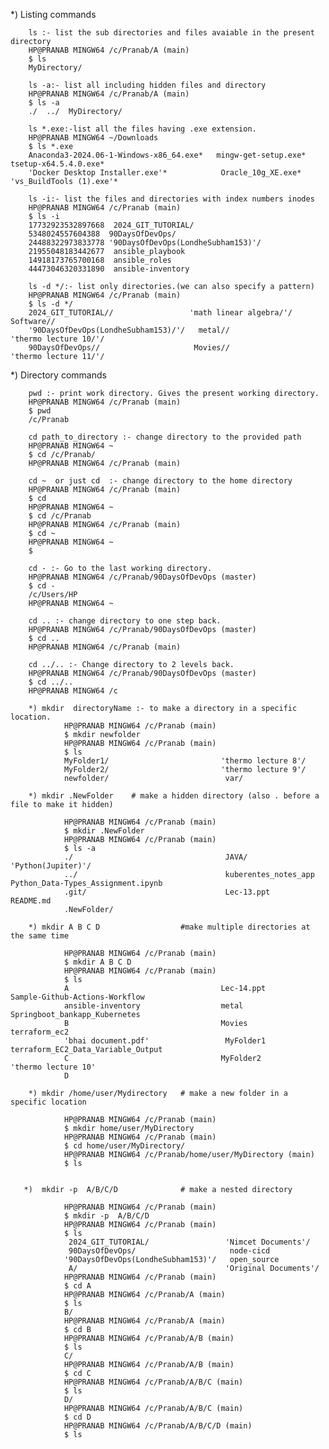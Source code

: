 *) Listing commands

        ls :- list the sub directories and files avaiable in the present directory
        HP@PRANAB MINGW64 /c/Pranab/A (main)
        $ ls
        MyDirectory/

        ls -a:- list all including hidden files and directory
        HP@PRANAB MINGW64 /c/Pranab/A (main)
        $ ls -a
        ./  ../  MyDirectory/

        ls *.exe:-list all the files having .exe extension.
        HP@PRANAB MINGW64 ~/Downloads
        $ ls *.exe
        Anaconda3-2024.06-1-Windows-x86_64.exe*   mingw-get-setup.exe*       tsetup-x64.5.4.0.exe*
        'Docker Desktop Installer.exe'*            Oracle_10g_XE.exe*        'vs_BuildTools (1).exe'*
 
        ls -i:- list the files and directories with index numbers inodes
        HP@PRANAB MINGW64 /c/Pranab (main)
        $ ls -i
        17732923532897668  2024_GIT_TUTORIAL/
        5348024557604388  90DaysOfDevOps/
        24488322973833778 '90DaysOfDevOps(LondheSubham153)'/
        21955048183442677  ansible_playbook
        14918173765700168  ansible_roles
        44473046320331890  ansible-inventory

        ls -d */:- list only directories.(we can also specify a pattern)
        HP@PRANAB MINGW64 /c/Pranab (main)
        $ ls -d */
        2024_GIT_TUTORIAL//                 'math linear algebra/'/             Software//
        '90DaysOfDevOps(LondheSubham153)/'/   metal//                           'thermo lecture 10/'/
        90DaysOfDevOps//                     Movies//                          'thermo lecture 11/'/


        
*)  Directory commands

        pwd :- print work directory. Gives the present working directory.
        HP@PRANAB MINGW64 /c/Pranab (main)
        $ pwd
        /c/Pranab

        cd path_to_directory :- change directory to the provided path
        HP@PRANAB MINGW64 ~
        $ cd /c/Pranab/
        HP@PRANAB MINGW64 /c/Pranab (main)

        cd ~  or just cd  :- change directory to the home directory
        HP@PRANAB MINGW64 /c/Pranab (main)
        $ cd
        HP@PRANAB MINGW64 ~
        $ cd /c/Pranab
        HP@PRANAB MINGW64 /c/Pranab (main)
        $ cd ~
        HP@PRANAB MINGW64 ~
        $

        cd - :- Go to the last working directory.
        HP@PRANAB MINGW64 /c/Pranab/90DaysOfDevOps (master)
        $ cd -
        /c/Users/HP
        HP@PRANAB MINGW64 ~

        cd .. :- change directory to one step back.
        HP@PRANAB MINGW64 /c/Pranab/90DaysOfDevOps (master)
        $ cd ..
        HP@PRANAB MINGW64 /c/Pranab (main)

        cd ../.. :- Change directory to 2 levels back.
        HP@PRANAB MINGW64 /c/Pranab/90DaysOfDevOps (master)
        $ cd ../..
        HP@PRANAB MINGW64 /c

        *) mkdir  directoryName :- to make a directory in a specific location.
                HP@PRANAB MINGW64 /c/Pranab (main)
                $ mkdir newfolder
                HP@PRANAB MINGW64 /c/Pranab (main)
                $ ls
                MyFolder1/                         'thermo lecture 8'/
                MyFolder2/                         'thermo lecture 9'/
                newfolder/                          var/

        *) mkdir .NewFolder    # make a hidden directory (also . before a file to make it hidden)
        
                HP@PRANAB MINGW64 /c/Pranab (main)
                $ mkdir .NewFolder
                HP@PRANAB MINGW64 /c/Pranab (main)
                $ ls -a
                ./                                  JAVA/                  'Python(Jupiter)'/
                ../                                 kuberentes_notes_app    Python_Data-Types_Assignment.ipynb
                .git/                               Lec-13.ppt              README.md
                .NewFolder/

        *) mkdir A B C D                  #make multiple directories at the same time
        
                HP@PRANAB MINGW64 /c/Pranab (main)
                $ mkdir A B C D
                HP@PRANAB MINGW64 /c/Pranab (main)
                $ ls
                A                                  Lec-14.ppt             Sample-Github-Actions-Workflow
                ansible-inventory                  metal                  Springboot_bankapp_Kubernetes
                B                                  Movies                 terraform_ec2
                'bhai document.pdf'                 MyFolder1              terraform_EC2_Data_Variable_Output
                C                                  MyFolder2             'thermo lecture 10'
                D

        *) mkdir /home/user/Mydirectory   # make a new folder in a specific location
                
                HP@PRANAB MINGW64 /c/Pranab (main)
                $ mkdir home/user/MyDirectory
                HP@PRANAB MINGW64 /c/Pranab (main)
                $ cd home/user/MyDirectory/ 
                HP@PRANAB MINGW64 /c/Pranab/home/user/MyDirectory (main)
                $ ls


       *)  mkdir -p  A/B/C/D              # make a nested directory
       
                HP@PRANAB MINGW64 /c/Pranab (main)
                $ mkdir -p  A/B/C/D
                HP@PRANAB MINGW64 /c/Pranab (main)
                $ ls
                 2024_GIT_TUTORIAL/                 'Nimcet Documents'/
                 90DaysOfDevOps/                     node-cicd
                '90DaysOfDevOps(LondheSubham153)'/   open_source
                 A/                                 'Original Documents'/
                HP@PRANAB MINGW64 /c/Pranab (main)
                $ cd A
                HP@PRANAB MINGW64 /c/Pranab/A (main)
                $ ls
                B/
                HP@PRANAB MINGW64 /c/Pranab/A (main)
                $ cd B
                HP@PRANAB MINGW64 /c/Pranab/A/B (main)
                $ ls
                C/
                HP@PRANAB MINGW64 /c/Pranab/A/B (main)
                $ cd C
                HP@PRANAB MINGW64 /c/Pranab/A/B/C (main)
                $ ls
                D/
                HP@PRANAB MINGW64 /c/Pranab/A/B/C (main)
                $ cd D
                HP@PRANAB MINGW64 /c/Pranab/A/B/C/D (main)
                $ ls   
                
